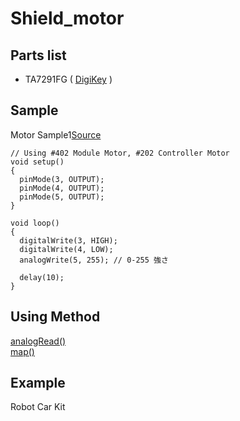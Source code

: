 # Shield_motor

## Parts list
- TA7291FG ( [DigiKey](http://www.digikey.jp/product-detail/ja/TA7291FG(O,EL)/TA7291FG(OEL)CT-ND/1730107) )

## Sample
Motor Sample1[Source](https://github.com/FaBo1/controller_motor/blob/master/Arduino/MotorSample1/MotorSample1.ino) <br>
```
// Using #402 Module Motor, #202 Controller Motor
void setup() 
{ 
  pinMode(3, OUTPUT);
  pinMode(4, OUTPUT);
  pinMode(5, OUTPUT);
} 

void loop()
{
  digitalWrite(3, HIGH); 
  digitalWrite(4, LOW);   
  analogWrite(5, 255); // 0-255 強さ

  delay(10);
}
```


## Using Method
[analogRead()](http://arduino.cc/de/Reference/AnalogRead)<br>
[map()](http://arduino.cc/de/Reference/Map)<br>

## Example
Robot Car Kit